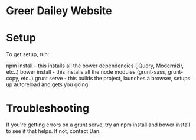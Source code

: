 # Greer Dailey Website

# Setup
To get setup, run:

npm install - this installs all the bower dependencies (jQuery, Modernizir, etc..)
bower install - this installs all the node modules (grunt-sass, grunt-copy, etc..)
grunt serve - this builds the project, launches a browser, setups up autoreload and gets you going

# Troubleshooting
If you're getting errors on a grunt serve, try an npm install and bower install to see if that helps. If not, contact Dan.
